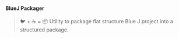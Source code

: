 #### BlueJ Packager
> :bird: + :coffee: = :package: Utility to package flat structure Blue J project into a structured package.
